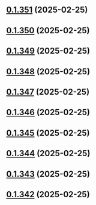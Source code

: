 ## [0.1.351](https://github.com/binary-braids/terraform-oracle/compare/v0.1.350...v0.1.351) (2025-02-25)



## [0.1.350](https://github.com/binary-braids/terraform-oracle/compare/v0.1.349...v0.1.350) (2025-02-25)



## [0.1.349](https://github.com/binary-braids/terraform-oracle/compare/v0.1.348...v0.1.349) (2025-02-25)



## [0.1.348](https://github.com/binary-braids/terraform-oracle/compare/v0.1.347...v0.1.348) (2025-02-25)



## [0.1.347](https://github.com/binary-braids/terraform-oracle/compare/v0.1.346...v0.1.347) (2025-02-25)



## [0.1.346](https://github.com/binary-braids/terraform-oracle/compare/v0.1.345...v0.1.346) (2025-02-25)



## [0.1.345](https://github.com/binary-braids/terraform-oracle/compare/v0.1.344...v0.1.345) (2025-02-25)



## [0.1.344](https://github.com/binary-braids/terraform-oracle/compare/v0.1.343...v0.1.344) (2025-02-25)



## [0.1.343](https://github.com/binary-braids/terraform-oracle/compare/v0.1.342...v0.1.343) (2025-02-25)



## [0.1.342](https://github.com/binary-braids/terraform-oracle/compare/v0.1.341...v0.1.342) (2025-02-25)



